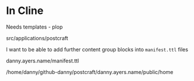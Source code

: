 # In Cline

Needs templates - plop

src/applications/postcraft

I want to be able to add further content group blocks into `manifest.ttl` files


danny.ayers.name/manifest.ttl

/home/danny/github-danny/postcraft/danny.ayers.name/public/home
